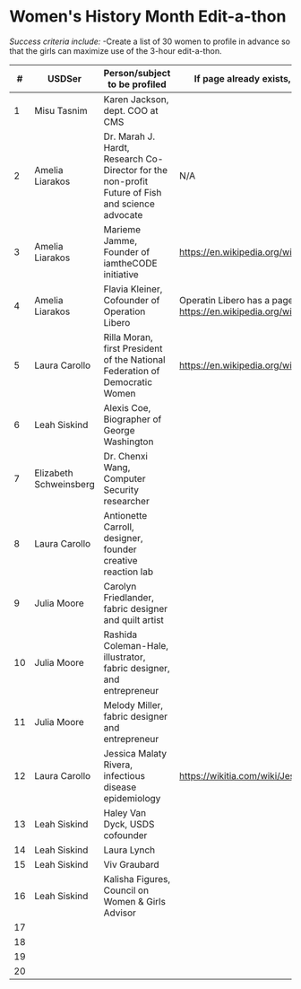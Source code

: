 # Women's History Month Edit-a-thon

*Success criteria include:*
-Create a list of 30 women to profile in advance so that the girls can maximize use of the 3-hour edit-a-thon.


| #  | USDSer | Person/subject to be profiled  | If page already exists, post Wikpedia link here |
|---|---|---|---|
| 1  | Misu Tasnim  | Karen Jackson, dept. COO at CMS |   |
| 2  | Amelia Liarakos | Dr. Marah J. Hardt, Research Co-Director for the non-profit Future of Fish and science advocate | N/A |
| 3  | Amelia Liarakos | Marieme Jamme, Founder of iamtheCODE initiative | https://en.wikipedia.org/wiki/Mari%C3%A9me_Jamme |
| 4  | Amelia Liarakos |  Flavia Kleiner, Cofounder of Operation Libero | Operatin Libero has a page: https://en.wikipedia.org/wiki/Operation_Libero |
| 5 | Laura Carollo  | Rilla Moran, first President of the National Federation of Democratic Women  |  https://en.wikipedia.org/wiki/Rilla_Moran | https://www.nfdw.com/history
| 6  | Leah Siskind  | Alexis Coe, Biographer of George Washington  |   |
| 7  | Elizabeth Schweinsberg | Dr. Chenxi Wang, Computer Security researcher  |   |
| 8  | Laura Carollo  | Antionette Carroll, designer, founder creative reaction lab  |   |
| 9  | Julia Moore  | Carolyn Friedlander, fabric designer and quilt artist  |   |
| 10  | Julia Moore  | Rashida Coleman-Hale, illustrator, fabric designer, and entrepreneur |   |
| 11  | Julia Moore  | Melody Miller, fabric designer and entrepreneur  |   |
| 12  | Laura Carollo  |  Jessica Malaty Rivera, infectious disease epidemiology  | https://wikitia.com/wiki/Jessica_Malaty_Rivera  |
| 13  | Leah Siskind  | Haley Van Dyck, USDS cofounder  |   |
| 14  | Leah Siskind  |  Laura Lynch |   |
| 15  | Leah Siskind  | Viv Graubard  |   |
| 16  | Leah Siskind | Kalisha Figures, Council on Women & Girls Advisor   |   |
| 17  |   |   |
| 18  |   |   |   |
| 19  |   |   |   |
| 20  |   |   |   |
